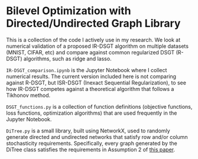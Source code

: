 # Bilevel Optimization with Directed/Undirected Graph Library

This is a collection of the code I actively use in my research. We look at numerical validation of a proposed IR-DSGT algorithm on multiple datasets (MNIST, CIFAR, etc) and compare against common regularized DSGT (R-DSGT) algorithms, such as ridge and lasso.

`IR-DSGT_comparison.ipynb` is the Jupyter Notebook where I collect numerical results. The current version included here is not comparing against R-DSGT, but ISR-DSGT (Inexact Sequential Regularization), to see how IR-DSGT competes against a theoretical algorithm that follows a Tikhonov method.

`DSGT_functions.py` is a collection of function definitions (objective functions, loss functions, optimization algorithms) that are used frequently in the Jupyter Notebook.

`DiTree.py` is a small library, built using NetworkX, used to randomly generate directed and undirected networks that satisfy row and/or column stochasticity requirements. Specifically, every graph generated by the DiTree class satisfies the requirements in Assumption 2 of [this paper](https://arxiv.org/pdf/2006.07564v3.pdf).
